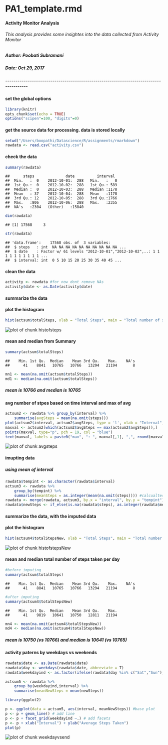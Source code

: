 # PA1_template.rmd
#### Activity Monitor Analysis
###### This analysis provides some insightes into the data collected from Activity Monitor
##### Author: Poobati Subramani
##### Date: Oct 29, 2017
##### ---------------------------------------------------------------------------------------

#### set the global options

```r
library(knitr)
opts_chunk$set(echo = TRUE)
options("scipen"=100, "digits"=0)
```

#### get the source data for processing. data is stored locally

```r
setwd("/Users/boopathi/Datascience/R/assignments/rmarkdown")
rawdata <- read.csv("activity.csv")
```

#### check the data 

```r
summary(rawdata)
```

```
##      steps              date          interval   
##  Min.   :  0    2012-10-01:  288   Min.   :   0  
##  1st Qu.:  0    2012-10-02:  288   1st Qu.: 589  
##  Median :  0    2012-10-03:  288   Median :1178  
##  Mean   : 37    2012-10-04:  288   Mean   :1178  
##  3rd Qu.: 12    2012-10-05:  288   3rd Qu.:1766  
##  Max.   :806    2012-10-06:  288   Max.   :2355  
##  NA's   :2304   (Other)   :15840
```

```r
dim(rawdata)
```

```
## [1] 17568     3
```

```r
str(rawdata)
```

```
## 'data.frame':	17568 obs. of  3 variables:
##  $ steps   : int  NA NA NA NA NA NA NA NA NA NA ...
##  $ date    : Factor w/ 61 levels "2012-10-01","2012-10-02",..: 1 1 1 1 1 1 1 1 1 1 ...
##  $ interval: int  0 5 10 15 20 25 30 35 40 45 ...
```

#### clean the data

```r
activity <- rawdata #for now dont remove NAs
activity$date <- as.Date(activity$date)
```

#### summarize the data


#### plot the histogram

```r
hist(actsum$totalSteps, xlab = "Total Steps", main = "Total number of steps per day")
```

![plot of chunk histofsteps](figure/histofsteps-1.png)

#### mean and median from Summary

```r
summary(actsum$totalSteps)
```

```
##    Min. 1st Qu.  Median    Mean 3rd Qu.    Max.    NA's 
##      41    8841   10765   10766   13294   21194       8
```

```r
mn1 <- mean(na.omit(actsum$totalSteps))
md1 <- median(na.omit(actsum$totalSteps))
```
##### mean is 10766 and median is 10765

#### avg number of stpes based on time interval and max of avg

```r
actsum2 <- rawdata %>% group_by(interval) %>%
    summarise(avgSteps = mean(na.omit(steps)))
plot(actsum2$interval, actsum2$avgSteps, type = 'l', xlab = "Interval", ylab = "avg steps")
maxval <- actsum2[which(actsum2$avgSteps == max(actsum2$avgSteps)),]
points(maxval, type="p", pch = 19, col = "blue")
text(maxval, labels = paste0("max", ": ", maxval[,1], ",", round(maxval[2])), pos = 4)
```

![plot of chunk avgsteps](figure/avgsteps-1.png)

#### imupting data
##### using mean of interval

```r
rawdata$tempint <- as.character(rawdata$interval)
actsum3 <- rawdata %>% 
    group_by(tempint) %>%
    summarise(meanSteps = as.integer(mean(na.omit(steps)))) #calcualtes mean by intervals
rawdata <- merge(rawdata, actsum3, by.x = "interval", by.y = "tempint") #add new Steps to rawdata
rawdata$newSteps <- if_else(is.na(rawdata$steps), as.integer(rawdata$meanSteps), rawdata$steps) #use mean where stpes is NA
```


#### summarize the data, with the imputed data


#### plot the histogram

```r
hist(actsum4$totalStepsNew, xlab = "Total Steps", main = "Total number of steps per day - imputed")
```

![plot of chunk histofstepsNew](figure/histofstepsNew-1.png)

#### mean and median total number of steps taken per day

```r
#before imputing
summary(actsum$totalSteps)
```

```
##    Min. 1st Qu.  Median    Mean 3rd Qu.    Max.    NA's 
##      41    8841   10765   10766   13294   21194       8
```

```r
#after imputing
summary(actsum4$totalStepsNew)
```

```
##    Min. 1st Qu.  Median    Mean 3rd Qu.    Max. 
##      41    9819   10641   10750   12811   21194
```

```r
mn4 <- mean(na.omit(actsum4$totalStepsNew))
md4 <- median(na.omit(actsum4$totalStepsNew))
```
##### mean is 10750 (vs 10766) and median is 10641 (vs 10765)

#### activity paterns by weekdays vs weekends

```r
rawdata$date <- as.Date(rawdata$date)
rawdata$day <- weekdays(rawdata$date, abbreviate = T)
rawdata$weekdayind <- as.factor(ifelse(rawdata$day %in% c("Sat","Sun"), "Weekend","Weekday"))

actsum5 <- rawdata %>% 
    group_by(weekdayind,interval) %>%
    summarise(meanNewSteps = mean(newSteps))

library(ggplot2)

p <- ggplot(data = actsum5, aes(interval, meanNewSteps)) #base plot
p <- p + geom_line() # add line
p <- p + facet_grid(weekdayind ~.) # add facets
p <- p + xlab("Interval") + ylab("Average Steps Taken") 
plot(p)
```

![plot of chunk weekdayvsend](figure/weekdayvsend-1.png)



